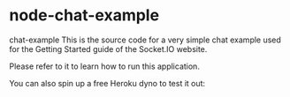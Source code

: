 # node-chat-example


chat-example
This is the source code for a very simple chat example used for the Getting Started guide of the Socket.IO website.

Please refer to it to learn how to run this application.

You can also spin up a free Heroku dyno to test it out:
